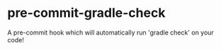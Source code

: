 # pre-commit-gradle-check
 A pre-commit hook which will automatically run 'gradle check' on your code!

